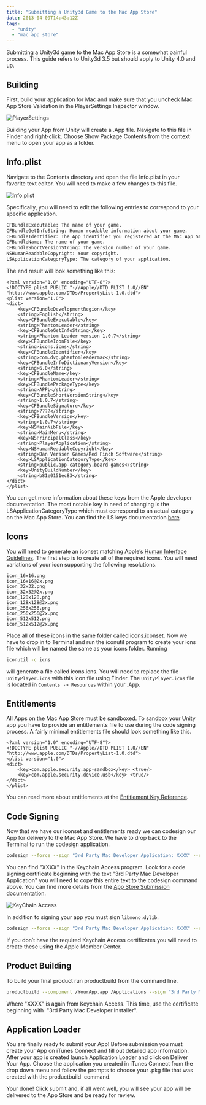 ```yaml
---
title: "Submitting a Unity3d Game to the Mac App Store"
date: 2013-04-09T14:43:12Z
tags:
  - "unity"
  - "mac app store"
---
```


Submitting a Unity3d game to the Mac App Store is a somewhat painful process. This guide refers to Unity3d 3.5 but should apply to Unity 4.0 and up.

<!--more-->

## Building

First, build your application for Mac and make sure that you uncheck Mac App Store Validation in the PlayerSettings Inspector window.

![PlayerSettings](/img/2013-04-09-submitting-a-unity3d-game-to-the-mac-app-store/player-settings.png "PlayerSettings")

Building your App from Unity will create a .App file. Navigate to this file in Finder and right-click. Choose Show Package Contents from the context menu to open your app as a folder.

## Info.plist

Navigate to the Contents directory and open the file Info.plist in your favorite text editor. You will need to make a few changes to this file.

![Info.plist](/img/2013-04-09-submitting-a-unity3d-game-to-the-mac-app-store/info-plist.png "Info.plist")

Specifically, you will need to edit the following entries to correspond to your specific application.

``` xml
CFBundleExecutable: The name of your game.
CFBundleGetInfoString: Human readable information about your game.
CFBundleIdentifier: The App identifier you registered at the Mac App Store.
CFBundleName: The name of your game.
CFBundleShortVersionString: The version number of your game.
NSHumanReadableCopyright: Your copyright.
LSApplicationCategoryType: The category of your application.
```

The end result will look something like this:

```
<?xml version="1.0" encoding="UTF-8"?>
<!DOCTYPE plist PUBLIC "-//Apple//DTD PLIST 1.0//EN" "http://www.apple.com/DTDs/PropertyList-1.0.dtd">
<plist version="1.0">
<dict>
    <key>CFBundleDevelopmentRegion</key>
    <string>English</string>
    <key>CFBundleExecutable</key>
    <string>PhantomLeader</string>
    <key>CFBundleGetInfoString</key>
    <string>Phantom Leader version 1.0.7</string>
    <key>CFBundleIconFile</key>
    <string>icons.icns</string>
    <key>CFBundleIdentifier</key>
    <string>com.dvg.phantomleadermac</string>
    <key>CFBundleInfoDictionaryVersion</key>
    <string>6.0</string>
    <key>CFBundleName</key>
    <string>PhantomLeader</string>
    <key>CFBundlePackageType</key>
    <string>APPL</string>
    <key>CFBundleShortVersionString</key>
    <string>1.0.7</string>
    <key>CFBundleSignature</key>
    <string>????</string>
    <key>CFBundleVersion</key>
    <string>1.0.7</string>
    <key>NSMainNibFile</key>
    <string>MainMenu</string>
    <key>NSPrincipalClass</key>
    <string>PlayerApplication</string>
    <key>NSHumanReadableCopyright</key>
    <string>Dan Verssen Games/Red Finch Software</string>
    <key>LSApplicationCategoryType</key>
    <string>public.app-category.board-games</string>
    <key>UnityBuildNumber</key>
    <string>b81e0151ec83</string>
</dict>
</plist>
```

You can get more information about these keys from the Apple developer documentation. The most notable key in need of changing is the LSApplicationCategoryType which must correspond to an actual category on the Mac App Store. You can find the LS keys documentation [here][4].

 [4]: http://developer.apple.com/library/ios/#documentation/general/Reference/InfoPlistKeyReference/Articles/LaunchServicesKeys.html

## Icons

You will need to generate an iconset matching Apple’s [Human Interface Guidelines][5]. The first step is to create all of the required icons. You will need variations of your icon supporting the following resolutions.

 [5]: https://developer.apple.com/library/mac/#documentation/GraphicsAnimation/Conceptual/HighResolutionOSX/Optimizing/Optimizing.html#//apple_ref/doc/uid/TP40012302-CH7-SW2

```
icon_16x16.png
icon_16x16@2x.png
icon_32x32.png
icon_32x32@2x.png
icon_128x128.png
icon_128x128@2x.png
icon_256x256.png
icon_256x256@2x.png
icon_512x512.png
icon_512x512@2x.png
```

Place all of these icons in the same folder called icons.iconset. Now we have to drop in to Terminal and run the iconutil program to create your icns file which will be named the same as your icons folder. Running

``` bash
iconutil -c icns
```

will generate a file called icons.icns. You will need to replace the file `UnityPlayer.icns` with this icon file using Finder. The `UnityPlayer.icns` file is located in `Contents -> Resources` within your .App.

## Entitlements

All Apps on the Mac App Store must be sandboxed. To sandbox your Unity app you have to provide an entitlements file to use during the code signing process. A fairly minimal entitlements file should look something like this.

```
<?xml version="1.0" encoding="UTF-8"?>
<!DOCTYPE plist PUBLIC "-//Apple//DTD PLIST 1.0//EN" "http://www.apple.com/DTDs/PropertyList-1.0.dtd">
<plist version="1.0">
<dict>
    <key>com.apple.security.app-sandbox</key> <true/>
    <key>com.apple.security.device.usb</key> <true/>
</dict>
</plist>
```

You can read more about entitlements at the [Entitlement Key Reference][6].

 [6]: http://developer.apple.com/library/mac/#documentation/Miscellaneous/Reference/EntitlementKeyReference/Chapters/AboutEntitlements.html

## Code Signing

Now that we have our iconset and entitlements ready we can codesign our App for delivery to the Mac App Store. We have to drop back to the Terminal to run the codesign application.

``` bash
codesign --force --sign "3rd Party Mac Developer Application: XXXX" --entitlements yourapp.entitlements YourApp.app
```

You can find "XXXX" in the Keychain Access program. Look for a code signing certificate beginning with the text "3rd Party Mac Developer Application" you will need to copy this entire text to the codesign command above. You can find more details from the [App Store Submission documentation][7].

[7]: http://developer.apple.com/library/mac/#releasenotes/General/SubmittingToMacAppStore/index.html

![KeyChain Access](/img/2013-04-09-submitting-a-unity3d-game-to-the-mac-app-store/keychain.png "KeyChain Access")

In addition to signing your app you must sign `libmono.dylib`.  

``` bash
codesign --force --sign "3rd Party Mac Developer Application: XXXX" --entitlements yourapp.entitlements YourApp.app/Contents/Frameworks/MonoEmbedRuntime/osx/libmono.0.dylib
```

If you don’t have the required Keychain Access certificates you will need to create these using the Apple Member Center.

## Product Building

To build your final product run productbuild from the command line.

``` bash
productbuild --component /YourApp.app /Applications --sign "3rd Party Mac Developer Installer: XXXX" YourApp.pkg
```

Where "XXXX" is again from Keychain Access. This time, use the certificate beginning with  "3rd Party Mac Developer Installer".

## Application Loader

You are finally ready to submit your App! Before submission you must create your App on iTunes Connect and fill out detailed app information. After your app is created launch Application Loader and click on Deliver Your App. Choose the application you created in iTunes Connect from the drop down menu and follow the prompts to choose your .pkg file that was created with the productbuild  command.

Your done! Click submit and, if all went well, you will see your app will be delivered to the App Store and be ready for review.

 
